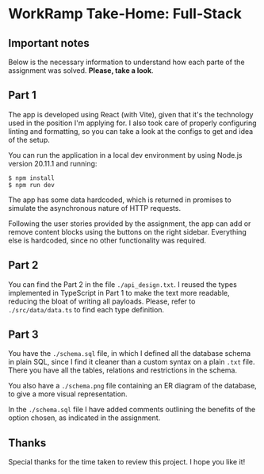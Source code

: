 # WorkRamp Take-Home: Full-Stack

## Important notes

Below is the necessary information to understand how each parte of the assignment was solved. **Please, take a look**.

## Part 1

The app is developed using React (with Vite), given that it's the technology used in the position I'm applying for. I also took care of properly configuring linting and formatting, so you can take a look at the configs to get and idea of the setup.

You can run the application in a local dev environment by using Node.js version 20.11.1 and running:

```lang-bash
$ npm install
$ npm run dev
```

The app has some data hardcoded, which is returned in promises to simulate the asynchronous nature of HTTP requests.

Following the user stories provided by the assignment, the app can add or remove content blocks using the buttons on the right sidebar. Everything else is hardcoded, since no other functionality was required.

## Part 2

You can find the Part 2 in the file `./api_design.txt`. I reused the types implemented in TypeScript in Part 1 to make the text more readable, reducing the bloat of writing all payloads. Please, refer to `./src/data/data.ts` to find each type definition.

## Part 3

You have the `./schema.sql` file, in which I defined all the database schema in plain SQL, since I find it cleaner than a custom syntax on a plain `.txt` file. There you have all the tables, relations and restrictions in the schema.

You also have a `./schema.png` file containing an ER diagram of the database, to give a more visual representation.

In the `./schema.sql` file I have added comments outlining the benefits of the option chosen, as indicated in the assignment.

## Thanks

Special thanks for the time taken to review this project. I hope you like it!
